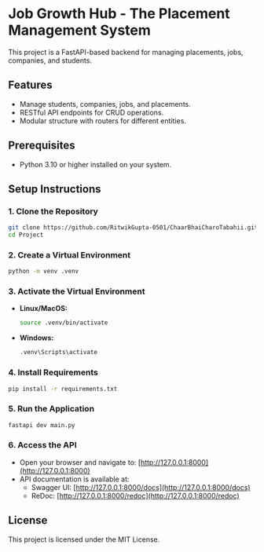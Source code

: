 # Job Growth Hub - The Placement Management System

This project is a FastAPI-based backend for managing placements, jobs, companies, and students.

## Features
- Manage students, companies, jobs, and placements.
- RESTful API endpoints for CRUD operations.
- Modular structure with routers for different entities.

## Prerequisites
- Python 3.10 or higher installed on your system.

## Setup Instructions

### 1. Clone the Repository
```bash
git clone https://github.com/RitwikGupta-0501/ChaarBhaiCharoTabahii.git
cd Project
```

### 2. Create a Virtual Environment
```bash
python -m venv .venv
```

### 3. Activate the Virtual Environment
- **Linux/MacOS:**
    ```bash
    source .venv/bin/activate
    ```
- **Windows:**
    ```bash
    .venv\Scripts\activate
    ```

### 4. Install Requirements
```bash
pip install -r requirements.txt
```

### 5. Run the Application
```bash
fastapi dev main.py
```

### 6. Access the API
- Open your browser and navigate to: [http://127.0.0.1:8000](http://127.0.0.1:8000)
- API documentation is available at:
    - Swagger UI: [http://127.0.0.1:8000/docs](http://127.0.0.1:8000/docs)
    - ReDoc: [http://127.0.0.1:8000/redoc](http://127.0.0.1:8000/redoc)

## License
This project is licensed under the MIT License.
